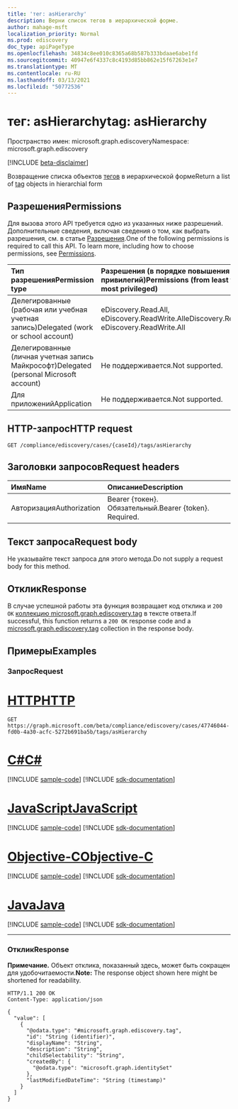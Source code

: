 ```yaml
---
title: 'тег: asHierarchy'
description: Верни список тегов в иерархической форме.
author: mahage-msft
localization_priority: Normal
ms.prod: ediscovery
doc_type: apiPageType
ms.openlocfilehash: 34834c8ee010c8365a68b587b333bdaae6abe1fd
ms.sourcegitcommit: 40947e6f4337c8c4193d85bb862e15f67263e1e7
ms.translationtype: MT
ms.contentlocale: ru-RU
ms.lasthandoff: 03/13/2021
ms.locfileid: "50772536"
---
```

# <a name="tag-ashierarchy"></a><span data-ttu-id="3a420-103">тег: asHierarchy</span><span class="sxs-lookup"><span data-stu-id="3a420-103">tag: asHierarchy</span></span>

<span data-ttu-id="3a420-104">Пространство имен: microsoft.graph.ediscovery</span><span class="sxs-lookup"><span data-stu-id="3a420-104">Namespace: microsoft.graph.ediscovery</span></span>

[!INCLUDE [beta-disclaimer](../../includes/beta-disclaimer.md)]

<span data-ttu-id="3a420-105">Возвращение списка объектов [тегов](../resources/ediscovery-tag.md) в иерархической форме</span><span class="sxs-lookup"><span data-stu-id="3a420-105">Return a list of [tag](../resources/ediscovery-tag.md) objects in hierarchial form</span></span>

## <a name="permissions"></a><span data-ttu-id="3a420-106">Разрешения</span><span class="sxs-lookup"><span data-stu-id="3a420-106">Permissions</span></span>

<span data-ttu-id="3a420-p101">Для вызова этого API требуется одно из указанных ниже разрешений. Дополнительные сведения, включая сведения о том, как выбрать разрешения, см. в статье [Разрешения](/graph/permissions-reference).</span><span class="sxs-lookup"><span data-stu-id="3a420-p101">One of the following permissions is required to call this API. To learn more, including how to choose permissions, see [Permissions](/graph/permissions-reference).</span></span>

|<span data-ttu-id="3a420-109">Тип разрешения</span><span class="sxs-lookup"><span data-stu-id="3a420-109">Permission type</span></span>|<span data-ttu-id="3a420-110">Разрешения (в порядке повышения привилегий)</span><span class="sxs-lookup"><span data-stu-id="3a420-110">Permissions (from least to most privileged)</span></span>|
|:---|:---|
|<span data-ttu-id="3a420-111">Делегированные (рабочая или учебная учетная запись)</span><span class="sxs-lookup"><span data-stu-id="3a420-111">Delegated (work or school account)</span></span>|<span data-ttu-id="3a420-112">eDiscovery.Read.All, eDiscovery.ReadWrite.All</span><span class="sxs-lookup"><span data-stu-id="3a420-112">eDiscovery.Read.All, eDiscovery.ReadWrite.All</span></span>|
|<span data-ttu-id="3a420-113">Делегированные (личная учетная запись Майкрософт)</span><span class="sxs-lookup"><span data-stu-id="3a420-113">Delegated (personal Microsoft account)</span></span>|<span data-ttu-id="3a420-114">Не поддерживается.</span><span class="sxs-lookup"><span data-stu-id="3a420-114">Not supported.</span></span>|
|<span data-ttu-id="3a420-115">Для приложений</span><span class="sxs-lookup"><span data-stu-id="3a420-115">Application</span></span>|<span data-ttu-id="3a420-116">Не поддерживается.</span><span class="sxs-lookup"><span data-stu-id="3a420-116">Not supported.</span></span>|

## <a name="http-request"></a><span data-ttu-id="3a420-117">HTTP-запрос</span><span class="sxs-lookup"><span data-stu-id="3a420-117">HTTP request</span></span>

<!-- {
  "blockType": "ignored"
}
-->

``` http
GET /compliance/ediscovery/cases/{caseId}/tags/asHierarchy
```

## <a name="request-headers"></a><span data-ttu-id="3a420-118">Заголовки запросов</span><span class="sxs-lookup"><span data-stu-id="3a420-118">Request headers</span></span>

|<span data-ttu-id="3a420-119">Имя</span><span class="sxs-lookup"><span data-stu-id="3a420-119">Name</span></span>|<span data-ttu-id="3a420-120">Описание</span><span class="sxs-lookup"><span data-stu-id="3a420-120">Description</span></span>|
|:---|:---|
|<span data-ttu-id="3a420-121">Авторизация</span><span class="sxs-lookup"><span data-stu-id="3a420-121">Authorization</span></span>|<span data-ttu-id="3a420-p102">Bearer {токен}. Обязательный.</span><span class="sxs-lookup"><span data-stu-id="3a420-p102">Bearer {token}. Required.</span></span>|

## <a name="request-body"></a><span data-ttu-id="3a420-124">Текст запроса</span><span class="sxs-lookup"><span data-stu-id="3a420-124">Request body</span></span>

<span data-ttu-id="3a420-125">Не указывайте текст запроса для этого метода.</span><span class="sxs-lookup"><span data-stu-id="3a420-125">Do not supply a request body for this method.</span></span>

## <a name="response"></a><span data-ttu-id="3a420-126">Отклик</span><span class="sxs-lookup"><span data-stu-id="3a420-126">Response</span></span>

<span data-ttu-id="3a420-127">В случае успешной работы эта функция возвращает код отклика и `200 OK` [коллекцию microsoft.graph.ediscovery.tag](../resources/ediscovery-tag.md) в тексте ответа.</span><span class="sxs-lookup"><span data-stu-id="3a420-127">If successful, this function returns a `200 OK` response code and a [microsoft.graph.ediscovery.tag](../resources/ediscovery-tag.md) collection in the response body.</span></span>

## <a name="examples"></a><span data-ttu-id="3a420-128">Примеры</span><span class="sxs-lookup"><span data-stu-id="3a420-128">Examples</span></span>

### <a name="request"></a><span data-ttu-id="3a420-129">Запрос</span><span class="sxs-lookup"><span data-stu-id="3a420-129">Request</span></span>


# <a name="http"></a>[<span data-ttu-id="3a420-130">HTTP</span><span class="sxs-lookup"><span data-stu-id="3a420-130">HTTP</span></span>](#tab/http)
<!-- {
  "blockType": "request",
  "name": "tag_ashierarchy"
}
-->

``` http
GET https://graph.microsoft.com/beta/compliance/ediscovery/cases/47746044-fd0b-4a30-acfc-5272b691ba5b/tags/asHierarchy
```
# <a name="c"></a>[<span data-ttu-id="3a420-131">C#</span><span class="sxs-lookup"><span data-stu-id="3a420-131">C#</span></span>](#tab/csharp)
[!INCLUDE [sample-code](../includes/snippets/csharp/tag-ashierarchy-csharp-snippets.md)]
[!INCLUDE [sdk-documentation](../includes/snippets/snippets-sdk-documentation-link.md)]

# <a name="javascript"></a>[<span data-ttu-id="3a420-132">JavaScript</span><span class="sxs-lookup"><span data-stu-id="3a420-132">JavaScript</span></span>](#tab/javascript)
[!INCLUDE [sample-code](../includes/snippets/javascript/tag-ashierarchy-javascript-snippets.md)]
[!INCLUDE [sdk-documentation](../includes/snippets/snippets-sdk-documentation-link.md)]

# <a name="objective-c"></a>[<span data-ttu-id="3a420-133">Objective-C</span><span class="sxs-lookup"><span data-stu-id="3a420-133">Objective-C</span></span>](#tab/objc)
[!INCLUDE [sample-code](../includes/snippets/objc/tag-ashierarchy-objc-snippets.md)]
[!INCLUDE [sdk-documentation](../includes/snippets/snippets-sdk-documentation-link.md)]

# <a name="java"></a>[<span data-ttu-id="3a420-134">Java</span><span class="sxs-lookup"><span data-stu-id="3a420-134">Java</span></span>](#tab/java)
[!INCLUDE [sample-code](../includes/snippets/java/tag-ashierarchy-java-snippets.md)]
[!INCLUDE [sdk-documentation](../includes/snippets/snippets-sdk-documentation-link.md)]

---


### <a name="response"></a><span data-ttu-id="3a420-135">Отклик</span><span class="sxs-lookup"><span data-stu-id="3a420-135">Response</span></span>

<span data-ttu-id="3a420-136">**Примечание.** Объект отклика, показанный здесь, может быть сокращен для удобочитаемости.</span><span class="sxs-lookup"><span data-stu-id="3a420-136">**Note:** The response object shown here might be shortened for readability.</span></span>
<!-- {
  "blockType": "response",
  "truncated": true,
  "@odata.type": "Collection(microsoft.graph.ediscovery.tag)"
}
-->

``` http
HTTP/1.1 200 OK
Content-Type: application/json

{
  "value": [
    {
      "@odata.type": "#microsoft.graph.ediscovery.tag",
      "id": "String (identifier)",
      "displayName": "String",
      "description": "String",
      "childSelectability": "String",
      "createdBy": {
        "@odata.type": "microsoft.graph.identitySet"
      },
      "lastModifiedDateTime": "String (timestamp)"
    }
  ]
}
```
